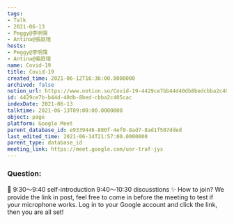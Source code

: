 ```yaml
---
tags:
- Talk
- 2021-06-13
- Peggy@李明霈
- Antina@張庭瑄
hosts:
- Peggy@李明霈
- Antina@張庭瑄
name: Covid-19
title: Covid-19
created_time: 2021-06-12T16:36:00.0000000
archived: false
notion_url: https://www.notion.so/Covid-19-4429ce7bb44d40db8bedcbba2c405cac
id: 4429ce7b-b44d-40db-8bed-cbba2c405cac
indexDate: 2021-06-13
talktime: 2021-06-13T09:00:00.0000000
object: page
platform: Google Meet
parent_database_id: e9339446-880f-4ef0-8ad7-8ad1f507dded
last_edited_time: 2021-06-14T21:57:00.0000000
parent_type: database_id
meeting_link: https://meet.google.com/uor-traf-jys
---
```


### Question:


   
   
   
   
   
📅
9:30～9:40 self-introduction
9:40～10:30 discusstions
✨
How to join?
We provide the link in post, feel free to come in before the meeting to test if your microphone works. Log in to your Google account and click the link, then you are all set!

